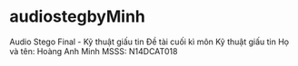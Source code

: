# audiostegbyMinh
Audio Stego Final - Kỹ thuật giấu tin
Đề tài cuối kì môn Kỹ thuật giấu tin
Họ và tên: Hoàng Anh Minh
MSSS: N14DCAT018
